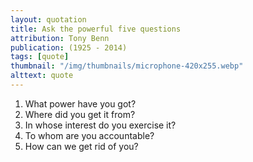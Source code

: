 ```yaml
---
layout: quotation
title: Ask the powerful five questions
attribution: Tony Benn
publication: (1925 - 2014)
tags: [quote]
thumbnail: "/img/thumbnails/microphone-420x255.webp"
alttext: quote
---
```


<ol>
<li>What power have you got?</li>
<li>Where did you get it from?</li>
<li>In whose interest do you exercise it?</li>
<li>To whom are you accountable?</li>
<li>How can we get rid of you?</li>
</ol>
